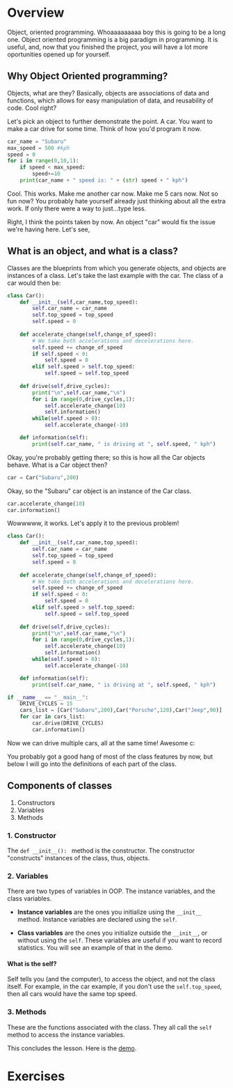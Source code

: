 # Overview
Object, oriented programming.
Whoaaaaaaaaa boy this is going to be a long one. Object oriented programming is a big paradigm in programming. It is useful, and, now that you finished the project, you will have a lot more oportunities opened up for yourself.

## Why Object Oriented programming?
Objects, what are they? Basically, objects are associations of data and functions, which allows for easy manipulation of data, and reusability of code. Cool right?

Let's pick an object to further demonstrate the point. A car.
You want to make a car drive for some time.
Think of how you'd program it now.
```python
car_name = "Subaru"
max_speed = 500 #kph
speed = 0
for i in range(0,10,1):
    if speed < max_speed:
        speed+=10
    print(car_name + " speed is: " + (str) speed + " kph")
```

Cool. This works. Make me another car now. Make me 5 cars now. Not so fun now? You probably hate yourself already just thinking about all the extra work. If only there were a way to just...type less.

Right, I think the points taken by now. An object "car" would fix the issue we're having here. Let's see,

## What is an object, and what is a class?
Classes are the blueprints from which you generate objects, and objects are instances of a class. Let's take the last example with the car.
The class of a car would then be:

```python
class Car():
    def __init__(self,car_name,top_speed):
        self.car_name = car_name
        self.top_speed = top_speed
        self.speed = 0
    
    def accelerate_change(self,change_of_speed):
        # We take both accelerations and decelerations here.
        self.speed += change_of_speed
        if self.speed < 0:
            self.speed = 0
        elif self.speed > self.top_speed:
            self.speed = self.top_speed
    
    def drive(self,drive_cycles):
        print("\n",self.car_name,"\n")
        for i in range(0,drive_cycles,1):
            self.accelerate_change(10)
            self.information()
        while(self.speed > 0):
            self.accelerate_change(-10)

    def information(self):
        print(self.car_name, " is driving at ", self.speed, " kph")
```

Okay, you're probably getting there; so this is how all the Car objects behave. What is a Car object then?

```python
car = Car("Subaru",200)
```

Okay, so the "Subaru" car object is an instance of the Car class.
```python
car.accelerate_change(10)
car.information()
```
Wowwwww, it works.
Let's apply it to the previous problem!

```python
class Car():
    def __init__(self,car_name,top_speed):
        self.car_name = car_name
        self.top_speed = top_speed
        self.speed = 0
    
    def accelerate_change(self,change_of_speed):
        # We take both accelerations and decelerations here.
        self.speed += change_of_speed
        if self.speed < 0:
            self.speed = 0
        elif self.speed > self.top_speed:
            self.speed = self.top_speed
    
    def drive(self,drive_cycles):
        print("\n",self.car_name,"\n")
        for i in range(0,drive_cycles,1):
            self.accelerate_change(10)
            self.information()
        while(self.speed > 0):
            self.accelerate_change(-10)

    def information(self):
        print(self.car_name, " is driving at ", self.speed, " kph")

if __name__ == "__main__":
    DRIVE_CYCLES = 15
    cars_list = [Car("Subaru",200),Car("Porsche",120),Car("Jeep",90)]
    for car in cars_list:
        car.drive(DRIVE_CYCLES)
        car.information()
```

Now we can drive multiple cars, all at the same time!
Awesome c:

You probably got a good hang of most of the class features by now, but below I will go into the definitions of each part of the class.

## Components of classes
1. Constructors
2. Variables
3. Methods

### 1. Constructor
The `def __init__(): ` method is the constructor. The constructor "constructs" instances of the class, thus, objects.

### 2. Variables
There are two types of variables in OOP. The instance variables, and the class variables.

- **Instance variables** are the ones you initialize using the `__init__` method. Instance variables are declared using the `self`.

- **Class variables** are the ones you initialize outside the `__init__`, or without using the `self`. These variables are useful if you want to record statistics. You will see an example of that in the demo.

#### What is the self?
Self tells you (and the computer), to access the object, and not the class itself. For example, in the car example, if you don't use the `self.top_speed`, then all cars would have the same top speed.

### 3. Methods
These are the functions associated with the class. They all call the `self` method to access the instance variables.


This concludes the lesson. Here is the [demo](./demo/car.py).

# Exercises